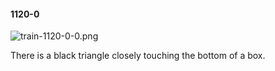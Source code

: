 #### 1120-0
![train-1120-0-0.png](https://github.com/lil-lab/nlvr/raw/master/nlvr/train/images/58/train-1120-0-0.png "train-1120-0-0.png")

There is a black triangle closely touching the bottom of a box.